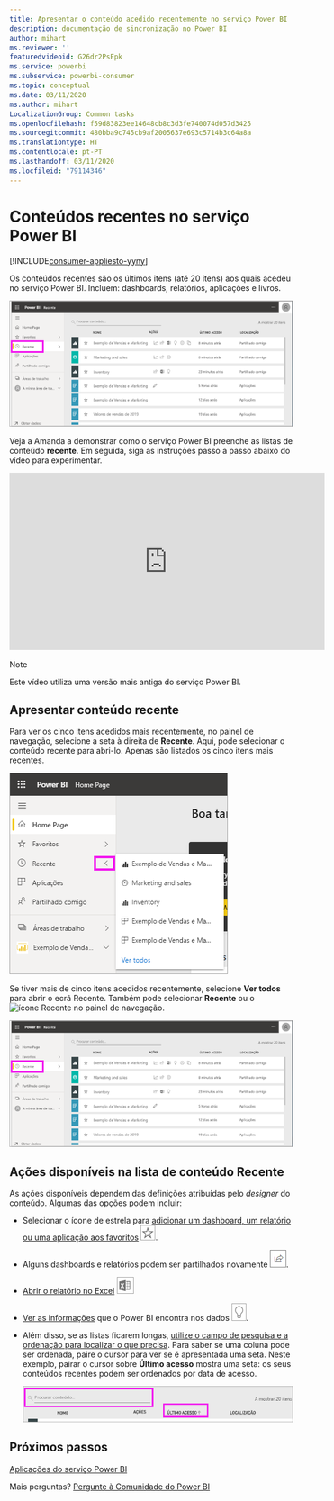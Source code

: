 ```yaml
---
title: Apresentar o conteúdo acedido recentemente no serviço Power BI
description: documentação de sincronização no Power BI
author: mihart
ms.reviewer: ''
featuredvideoid: G26dr2PsEpk
ms.service: powerbi
ms.subservice: powerbi-consumer
ms.topic: conceptual
ms.date: 03/11/2020
ms.author: mihart
LocalizationGroup: Common tasks
ms.openlocfilehash: f59d83823ee14648cb8c3d3fe740074d057d3425
ms.sourcegitcommit: 480bba9c745cb9af2005637e693c5714b3c64a8a
ms.translationtype: HT
ms.contentlocale: pt-PT
ms.lasthandoff: 03/11/2020
ms.locfileid: "79114346"
---
```

# <a name="recent-content-in-the-power-bi-service"></a>Conteúdos **recentes** no serviço Power BI

[!INCLUDE[consumer-appliesto-yyny](../includes/consumer-appliesto-yyny.md)]

Os conteúdos recentes são os últimos itens (até 20 itens) aos quais acedeu no serviço Power BI.  Incluem: dashboards, relatórios, aplicações e livros.

![Janela Conteúdo recente](./media/end-user-recent/power-bi-recent.png)

Veja a Amanda a demonstrar como o serviço Power BI preenche as listas de conteúdo **recente**. Em seguida, siga as instruções passo a passo abaixo do vídeo para experimentar.

<iframe width="560" height="315" src="https://www.youtube.com/embed/G26dr2PsEpk" frameborder="0" allowfullscreen></iframe>

> [!NOTE]
> Este vídeo utiliza uma versão mais antiga do serviço Power BI.

## <a name="display-recent-content"></a>Apresentar conteúdo recente
Para ver os cinco itens acedidos mais recentemente, no painel de navegação, selecione a seta à direita de **Recente**.  Aqui, pode selecionar o conteúdo recente para abri-lo. Apenas são listados os cinco itens mais recentes.

![Lista de opções Conteúdo recente](./media/end-user-recent/power-bi-recent-flyout.png)

Se tiver mais de cinco itens acedidos recentemente, selecione **Ver todos** para abrir o ecrã Recente. Também pode selecionar **Recente** ou o ![ícone Recente](./media/end-user-recent/power-bi-icon.png) no painel de navegação.

![apresentar todo o conteúdo recente](./media/end-user-recent/power-bi-recent.png)

## <a name="actions-available-from-the-recent-content-list"></a>Ações disponíveis na lista de conteúdo **Recente**
As ações disponíveis dependem das definições atribuídas pelo *designer* do conteúdo. Algumas das opções podem incluir:
* Selecionar o ícone de estrela para [adicionar um dashboard, um relatório ou uma aplicação aos favoritos](end-user-favorite.md) ![ícone de estrela](./media/end-user-shared-with-me/power-bi-star-icon.png).
* Alguns dashboards e relatórios podem ser partilhados novamente  ![ícone Partilhar](./media/end-user-shared-with-me/power-bi-share-icon-new.png).
* [Abrir o relatório no Excel](end-user-export.md) ![ícone Exportar para Excel](./media/end-user-shared-with-me/power-bi-excel.png) 
* [Ver as informações](end-user-insights.md) que o Power BI encontra nos dados ![ícone de informações](./media/end-user-shared-with-me/power-bi-insights.png).
* Além disso, se as listas ficarem longas, [utilize o campo de pesquisa e a ordenação para localizar o que precisa](end-user-search-sort.md). Para saber se uma coluna pode ser ordenada, paire o cursor para ver se é apresentada uma seta. Neste exemplo, pairar o cursor sobre **Último acesso** mostra uma seta: os seus conteúdos recentes podem ser ordenados por data de acesso. 

    ![ordenar todo o conteúdo recente](./media/end-user-recent/power-bi-recent-sort.png)


## <a name="next-steps"></a>Próximos passos
[Aplicações do serviço Power BI](end-user-apps.md)

Mais perguntas? [Pergunte à Comunidade do Power BI](https://community.powerbi.com/)

